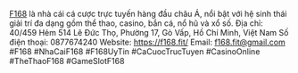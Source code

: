[F168](https://f168.fit/) là nhà cái cá cược trực tuyến hàng đầu châu Á, nổi bật với hệ sinh thái giải trí đa dạng gồm thể thao, casino, bắn cá, nổ hũ và xổ số.
Địa chỉ: 40/459 Hẻm 514 Lê Đức Thọ, Phường 17, Gò Vấp, Hồ Chí Minh, Việt Nam
Số điện thoại: 0877674240
Website: https://f168.fit/
Email: f168.fit@gmail.com
#F168 #NhaCaiF168 #F168UyTin #CaCuocTrucTuyen #CasinoOnline #TheThaoF168 #GameSlotF168